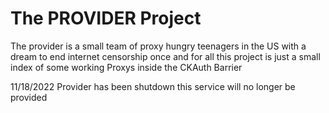 # The PROVIDER Project
The provider is a small team of proxy hungry teenagers in the US with a dream to end internet censorship once and for all this project is just a small index of some working Proxys inside the CKAuth Barrier

11/18/2022
Provider has been shutdown this service will no longer be provided
